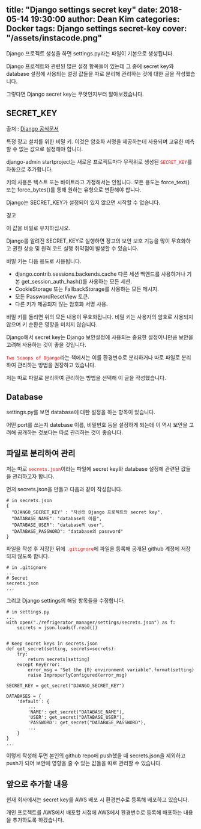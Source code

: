 title:  "Django settings secret key"
date:   2018-05-14 19:30:00
author: Dean Kim
categories: Docker
tags:	Django settings secret-key
cover:  "/assets/instacode.png"
---

Django 프로젝트 생성을 하면 settings.py라는 파일이 기본으로 생성됩니다.

Django 프로젝트와 관련된 많은 설정 항목들이 있는데 그 중에 secret key와 database 설정에 사용되는 설정 값들을 따로 분리해 관리하는 것에 대한 글을 작성했습니다.

그렇다면 Django secret key는 무엇인지부터 알아보겠습니다.

## SECRET_KEY

출처 : [Django 공식문서](https://docs.djangoproject.com/en/1.11/ref/settings/#std:setting-SECRET_KEY)

특정 장고 설치를 위한 비밀 키. 이것은 암호화 서명을 제공하는데 사용되며 고유한 예측할 수 없는 값으로 설정해야 합니다.

django-admin startproject는 새로운 프로젝트마다 무작위로 생성된 <tt style="color: #FF0000">`SECRET_KEY`</tt>를 자동으로 추가합니다.

키의 사용은 텍스트 또는 바이트라고 가정해서는 안됩니다. 모든 용도는 force_text() 또는 force_bytes()를 통해 원하는 유형으로 변환해야 합니다.

Django는 SECRET_KEY가 설정되어 있지 않으면 시작할 수 없습니다.

경고

이 값을 비밀로 유지하십시오.

Django를 알려진 SECRET_KEY로 실행하면 장고의 보안 보호 기능을 많이 무효화하고 권한 상승 및 원격 코드 실행 취약점이 발생할 수 있습니다.

비밀 키는 다음 용도로 사용됩니다.

* django.contrib.sessions.backends.cache 다른 세션 백엔드를 사용하거나 기본 get_session_auth_hash()를 사용하는 모든 세션.
* CookieStorage 또는 FallbackStorage를 사용하는 모든 메시지.
* 모든 PasswordResetView 토큰.
* 다른 키가 제공되지 않는 암호화 서명 사용.

비밀 키를 돌리면 위의 모든 내용이 무효화됩니다. 비밀 키는 사용자의 암호로 사용되지 않으며 키 순환은 영향을 미치지 않습니다.

Django에서 secret key는 Django 보안설정에 사용되는 중요한 설정이니만큼 보안을 고려해 사용하는 것이 좋을 것입니다.

<tt style="color: #FF0000">`Two Scoops of Django`</tt>라는 책에서는 이를 환경변수로 분리하거나 따로 파일로 분리하여 관리하는 방법을 권장하고 있습니다.

저는 따로 파일로 분리하여 관리하는 방법을 선택해 이 글을 작성했습니다.

## Database

settings.py를 보면 database에 대한 설정을 하는 항목이 있습니다.

어떤 port를 쓰는지 datebase 이름, 비밀번호 등을 설정하게 되는데 이 역시 보안을 고려해 공개하는 것보다는 따로 관리하는 것이 좋습니다.

## 파일로 분리하여 관리

저는 따로 <tt style="color: #FF0000">`secrets.json`</tt>이라는 파일에 secret key와 database 설정에 관련된 값들을 관리하고자 합니다.

먼저 secrets.json을 만들고 다음과 같이 작성합니다.

~~~~
# in secrets.json
{
  "DJANGO_SECRET_KEY" : "자신의 Django 프로젝트의 secret key",
  "DATABASE_NAME": "database의 이름",
  "DATABASE_USER": "database의 user",
  "DATABASE_PASSWORD": "database의 password"
}
~~~~

파일을 작성 후 저장한 뒤에 <tt style="color: #FF0000">`.gitignore`</tt>에 파일을 등록해 공개된 github 계정에 저장되지 않도록 합니다.

~~~~
# in .gitignore
...
# Secret
secrets.json
...
~~~~

그리고 Django settings의 해당 항목들을 수정합니다.

~~~~
# in settings.py
...
with open("./refrigerator_manager/settings/secrets.json") as f:
    secrets = json.loads(f.read())


# Keep secret keys in secrets.json
def get_secret(setting, secrets=secrets):
    try:
        return secrets[setting]
    except KeyError:
        error_msg = "Set the {0} environment variable".format(setting)
        raise ImproperlyConfigured(error_msg)

SECRET_KEY = get_secret("DJANGO_SECRET_KEY")

DATABASES = {
    'default': {
        ...
        'NAME': get_secret("DATABASE_NAME"),
        'USER': get_secret("DATABASE_USER"),
        'PASSWORD': get_secret("DATABASE_PASSWORD"),
        ...
    }
}
...
~~~~

이렇게 작성해 두면 본인의 github repo에 push했을 때 secrets.json을 제외하고 push가 되어 보안에 영향을 줄 수 있는 값들을 따로 관리할 수 있습니다.

## 앞으로 추가할 내용

현재 회사에서는 secret key를 AWS 배포 시 환경변수로 등록해 배포하고 있습니다.

개인 프로젝트를 AWS에서 배포할 시점에 AWS에서 환경변수로 등록해 배포하는 내용을 추가하도록 하겠습니다.